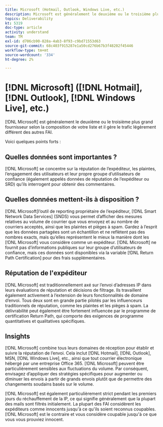 ```yaml
---
title: Microsoft (Hotmail, Outlook, Windows Live, etc.)
description: Microsoft est généralement le deuxième ou le troisième plus grand fournisseur selon la composition de votre liste et il gère le trafic légèrement différent des autres FAI.
topics: Deliverability
kt: 5319
doc-type: article
activity: understand
team: TM
exl-id: d706cb90-828a-4ab3-8f93-c9bd71553d63
source-git-commit: 68c403f915287e1a50cd276b67b3f48202f45446
workflow-type: tm+mt
source-wordcount: '334'
ht-degree: 2%

---
```


# [!DNL Microsoft] ([!DNL Hotmail], [!DNL Outlook], [!DNL Windows Live], etc.)

[!DNL Microsoft] est généralement le deuxième ou le troisième plus grand fournisseur selon la composition de votre liste et il gère le trafic légèrement différent des autres FAI.

Voici quelques points forts :

## Quelles données sont importantes ?

[!DNL Microsoft] se concentre sur la réputation de l’expéditeur, les plaintes, l’engagement des utilisateurs et leur propre groupe d’utilisateurs de confiance (également appelés données de réputation de l’expéditeur ou SRD) qu’ils interrogent pour obtenir des commentaires.

## Quelles données mettent-ils à disposition ?

[!DNL Microsoft]l’outil de reporting propriétaire de l’expéditeur, [!DNL Smart Network Data Services] (SNDS) vous permet d’afficher des mesures relatives au volume de courrier que vous envoyez et au nombre de courriers acceptés, ainsi que les plaintes et pièges à spam. Gardez à l’esprit que les données partagées sont un échantillon et ne reflètent pas des nombres exacts, mais qu’elles représentent le mieux la manière dont les [!DNL Microsoft] vous considère comme un expéditeur. [!DNL Microsoft] ne fournit pas d’informations publiques sur leur groupe d’utilisateurs de confiance, mais ces données sont disponibles via la variable [!DNL Return Path Certification] pour des frais supplémentaires.

## Réputation de l&#39;expéditeur

[!DNL Microsoft] est traditionnellement axé sur l’envoi d’adresses IP dans leurs évaluations de réputation et décisions de filtrage. Ils travaillent également activement à l’extension de leurs fonctionnalités de domaine d’envoi. Tous deux sont en grande partie pilotés par les influenceurs traditionnels de réputation, comme les plaintes et les pièges à spam. La délivrabilité peut également être fortement influencée par le programme de certification Return Path, qui comporte des exigences de programme quantitatives et qualitatives spécifiques.

## Insights

[!DNL Microsoft] combine tous leurs domaines de réception pour établir et suivre la réputation de l’envoi. Cela inclut [!DNL Hotmail], [!DNL Outlook], MSN, [!DNL Windows Live], etc., ainsi que tout courrier électronique hébergé par une entreprise Office 365. [!DNL Microsoft] peuvent être particulièrement sensibles aux fluctuations du volume. Par conséquent, envisagez d’appliquer des stratégies spécifiques pour augmenter ou diminuer les envois à partir de grands envois plutôt que de permettre des changements soudains basés sur le volume.

[!DNL Microsoft] est également particulièrement strict pendant les premiers jours du réchauffement de la IP, ce qui signifie généralement que la plupart des mails sont filtrés initialement. La plupart des FAI considèrent les expéditeurs comme innocents jusqu&#39;à ce qu&#39;ils soient reconnus coupables. [!DNL Microsoft] est le contraire et vous considère coupable jusqu&#39;à ce que vous vous prouviez innocent.
